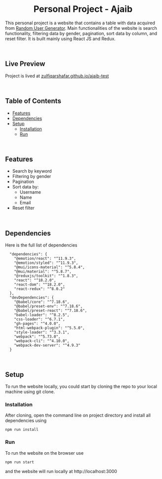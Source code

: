 <h1 align="center">Personal Project - Ajaib</h1>

This personal project is a website that contains a table with data acquired from <a href="https://randomuser.me/documentation">Random User Generator</a>. Main functionalities of the website is search functionality, filtering data by gender, pagination, sort data by column, and reset filter. It is built mainly using React JS and Redux.

<br />

## Live Preview

Project is lived at <a href="https://zulfiqarshafar.github.io/ajaib-test/">zulfiqarshafar.github.io/ajaib-test</a>

<br />

## Table of Contents

- [Features](#features)
- [Dependencies](#dependencies)
- [Setup](#setup)
  - [Installation](#installation)
  - [Run](#run)

<br />

## Features

- Search by keyword
- Filtering by gender
- Pagination
- Sort data by:
  - Username
  - Name
  - Email
- Reset filter

<br />

## Dependencies

Here is the full list of dependencies

```
  "dependencies": {
    "@emotion/react": "^11.9.3",
    "@emotion/styled": "^11.9.3",
    "@mui/icons-material": "^5.8.4",
    "@mui/material": "^5.8.7",
    "@reduxjs/toolkit": "^1.8.3",
    "react": "^18.2.0",
    "react-dom": "^18.2.0",
    "react-redux": "^8.0.2"
  },
  "devDependencies": {
    "@babel/core": "^7.18.6",
    "@babel/preset-env": "^7.18.6",
    "@babel/preset-react": "^7.18.6",
    "babel-loader": "^8.2.5",
    "css-loader": "^6.7.1",
    "gh-pages": "^4.0.0",
    "html-webpack-plugin": "^5.5.0",
    "style-loader": "^3.3.1",
    "webpack": "^5.73.0",
    "webpack-cli": "^4.10.0",
    "webpack-dev-server": "^4.9.3"
  }
```

<br />

## Setup

To run the website locally, you could start by cloning the repo to your local machine using git clone.

### Installation

After cloning, open the command line on project directory and install all dependencies using

```
npm run install
```

### Run

To run the website on the browser use

```
npm run start
```

and the website will run locally at http://localhost:3000
